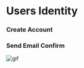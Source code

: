 # Users Identity  
### Create Account 
### Send Email Confirm


![gif](https://im3.ezgif.com/tmp/ezgif-3-692808a583.gif)
